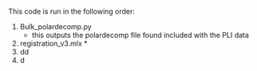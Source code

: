 This code is run in the following order:
  1. Bulk_polardecomp.py
     * this outputs the polardecomp file found included with the PLI data
  2. registration_v3.mlx
    * 
  4. dd
  5. d


  
